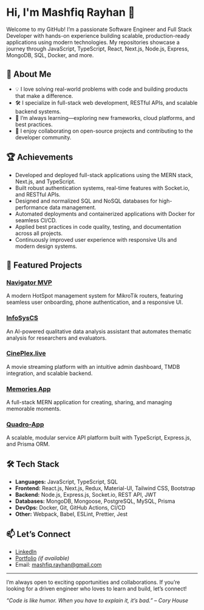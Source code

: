 # Hi, I'm Mashfiq Rayhan 👋

Welcome to my GitHub! I’m a passionate Software Engineer and Full Stack Developer with hands-on experience building scalable, production-ready applications using modern technologies. My repositories showcase a journey through JavaScript, TypeScript, React, Next.js, Node.js, Express, MongoDB, SQL, Docker, and more.

## 🚀 About Me

- 💡 I love solving real-world problems with code and building products that make a difference.
- 🛠️ I specialize in full-stack web development, RESTful APIs, and scalable backend systems.
- 🌱 I’m always learning—exploring new frameworks, cloud platforms, and best practices.
- 🤝 I enjoy collaborating on open-source projects and contributing to the developer community.

## 🏆 Achievements

- Developed and deployed full-stack applications using the MERN stack, Next.js, and TypeScript.
- Built robust authentication systems, real-time features with Socket.io, and RESTful APIs.
- Designed and normalized SQL and NoSQL databases for high-performance data management.
- Automated deployments and containerized applications with Docker for seamless CI/CD.
- Applied best practices in code quality, testing, and documentation across all projects.
- Continuously improved user experience with responsive UIs and modern design systems.

## 💼 Featured Projects

### [Navigator MVP](https://github.com/mashfiq-rayhan/navigator-mvp-main)
A modern HotSpot management system for MikroTik routers, featuring seamless user onboarding, phone authentication, and a responsive UI.

### [InfoSysCS](https://github.com/mashfiq-rayhan/InfoSysCS)
An AI-powered qualitative data analysis assistant that automates thematic analysis for researchers and evaluators.

### [CinePlex.live](https://github.com/mashfiq-rayhan/CinePlex.live-main)
A movie streaming platform with an intuitive admin dashboard, TMDB integration, and scalable backend.

### [Memories App](https://github.com/mashfiq-rayhan/Memories-App-master)
A full-stack MERN application for creating, sharing, and managing memorable moments.

### [Quadro-App](https://github.com/mashfiq-rayhan/Quadro-App-master)
A scalable, modular service API platform built with TypeScript, Express.js, and Prisma ORM.

## 🛠️ Tech Stack

- **Languages:** JavaScript, TypeScript, SQL
- **Frontend:** React.js, Next.js, Redux, Material-UI, Tailwind CSS, Bootstrap
- **Backend:** Node.js, Express.js, Socket.io, REST API, JWT
- **Databases:** MongoDB, Mongoose, PostgreSQL, MySQL, Prisma
- **DevOps:** Docker, Git, GitHub Actions, CI/CD
- **Other:** Webpack, Babel, ESLint, Prettier, Jest

## 📫 Let’s Connect

- [LinkedIn](https://www.linkedin.com/in/mashfiq-rayhan/)
- [Portfolio](https://mashfiq-rayhan.github.io/) *(if available)*
- Email: mashfiq.rayhan@gmail.com

---

I’m always open to exciting opportunities and collaborations. If you’re looking for a driven engineer who loves to learn and build, let’s connect!

*“Code is like humor. When you have to explain it, it’s bad.” – Cory House*
